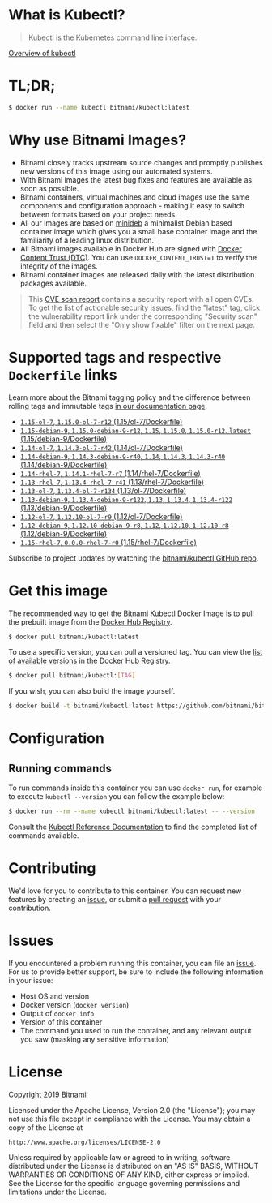 
# What is Kubectl?

> Kubectl is the Kubernetes command line interface.

[Overview of kubectl](https://kubernetes.io/docs/reference/kubectl/overview/)

# TL;DR;

```bash
$ docker run --name kubectl bitnami/kubectl:latest
```

# Why use Bitnami Images?

* Bitnami closely tracks upstream source changes and promptly publishes new versions of this image using our automated systems.
* With Bitnami images the latest bug fixes and features are available as soon as possible.
* Bitnami containers, virtual machines and cloud images use the same components and configuration approach - making it easy to switch between formats based on your project needs.
* All our images are based on [minideb](https://github.com/bitnami/minideb) a minimalist Debian based container image which gives you a small base container image and the familiarity of a leading linux distribution.
* All Bitnami images available in Docker Hub are signed with [Docker Content Trust (DTC)](https://docs.docker.com/engine/security/trust/content_trust/). You can use `DOCKER_CONTENT_TRUST=1` to verify the integrity of the images.
* Bitnami container images are released daily with the latest distribution packages available.


> This [CVE scan report](https://quay.io/repository/bitnami/kubectl?tab=tags) contains a security report with all open CVEs. To get the list of actionable security issues, find the "latest" tag, click the vulnerability report link under the corresponding "Security scan" field and then select the "Only show fixable" filter on the next page.

# Supported tags and respective `Dockerfile` links

Learn more about the Bitnami tagging policy and the difference between rolling tags and immutable tags [in our documentation page](https://docs.bitnami.com/containers/how-to/understand-rolling-tags-containers/).


* [`1.15-ol-7`, `1.15.0-ol-7-r12` (1.15/ol-7/Dockerfile)](https://github.com/bitnami/bitnami-docker-kubectl/blob/1.15.0-ol-7-r12/1.15/ol-7/Dockerfile)
* [`1.15-debian-9`, `1.15.0-debian-9-r12`, `1.15`, `1.15.0`, `1.15.0-r12`, `latest` (1.15/debian-9/Dockerfile)](https://github.com/bitnami/bitnami-docker-kubectl/blob/1.15.0-debian-9-r12/1.15/debian-9/Dockerfile)
* [`1.14-ol-7`, `1.14.3-ol-7-r42` (1.14/ol-7/Dockerfile)](https://github.com/bitnami/bitnami-docker-kubectl/blob/1.14.3-ol-7-r42/1.14/ol-7/Dockerfile)
* [`1.14-debian-9`, `1.14.3-debian-9-r40`, `1.14`, `1.14.3`, `1.14.3-r40` (1.14/debian-9/Dockerfile)](https://github.com/bitnami/bitnami-docker-kubectl/blob/1.14.3-debian-9-r40/1.14/debian-9/Dockerfile)
* [`1.14-rhel-7`, `1.14.1-rhel-7-r7` (1.14/rhel-7/Dockerfile)](https://github.com/bitnami/bitnami-docker-kubectl/blob/1.14.1-rhel-7-r7/1.14/rhel-7/Dockerfile)
* [`1.13-rhel-7`, `1.13.4-rhel-7-r41` (1.13/rhel-7/Dockerfile)](https://github.com/bitnami/bitnami-docker-kubectl/blob/1.13.4-rhel-7-r41/1.13/rhel-7/Dockerfile)
* [`1.13-ol-7`, `1.13.4-ol-7-r134` (1.13/ol-7/Dockerfile)](https://github.com/bitnami/bitnami-docker-kubectl/blob/1.13.4-ol-7-r134/1.13/ol-7/Dockerfile)
* [`1.13-debian-9`, `1.13.4-debian-9-r122`, `1.13`, `1.13.4`, `1.13.4-r122` (1.13/debian-9/Dockerfile)](https://github.com/bitnami/bitnami-docker-kubectl/blob/1.13.4-debian-9-r122/1.13/debian-9/Dockerfile)
* [`1.12-ol-7`, `1.12.10-ol-7-r9` (1.12/ol-7/Dockerfile)](https://github.com/bitnami/bitnami-docker-kubectl/blob/1.12.10-ol-7-r9/1.12/ol-7/Dockerfile)
* [`1.12-debian-9`, `1.12.10-debian-9-r8`, `1.12`, `1.12.10`, `1.12.10-r8` (1.12/debian-9/Dockerfile)](https://github.com/bitnami/bitnami-docker-kubectl/blob/1.12.10-debian-9-r8/1.12/debian-9/Dockerfile)
* [`1.15-rhel-7`, `0.0.0-rhel-7-r0` (1.15/rhel-7/Dockerfile)](https://github.com/bitnami/bitnami-docker-kubectl/blob/0.0.0-rhel-7-r0/1.15/rhel-7/Dockerfile)

Subscribe to project updates by watching the [bitnami/kubectl GitHub repo](https://github.com/bitnami/bitnami-docker-kubectl).

# Get this image

The recommended way to get the Bitnami Kubectl Docker Image is to pull the prebuilt image from the [Docker Hub Registry](https://hub.docker.com/r/bitnami/kubectl).

```bash
$ docker pull bitnami/kubectl:latest
```

To use a specific version, you can pull a versioned tag. You can view the [list of available versions](https://hub.docker.com/r/bitnami/kubectl/tags/) in the Docker Hub Registry.

```bash
$ docker pull bitnami/kubectl:[TAG]
```

If you wish, you can also build the image yourself.

```bash
$ docker build -t bitnami/kubectl:latest https://github.com/bitnami/bitnami-docker-kubectl.git
```

# Configuration

## Running commands

To run commands inside this container you can use `docker run`, for example to execute `kubectl --version` you can follow the example below:

```bash
$ docker run --rm --name kubectl bitnami/kubectl:latest -- --version
```

Consult the [Kubectl Reference Documentation](https://kubernetes.io/docs/reference/generated/kubectl/kubectl-commands) to find the completed list of commands available.

# Contributing

We'd love for you to contribute to this container. You can request new features by creating an [issue](https://github.com/bitnami/bitnami-docker-kubectl/issues), or submit a [pull request](https://github.com/bitnami/bitnami-docker-kubectl/pulls) with your contribution.

# Issues

If you encountered a problem running this container, you can file an [issue](https://github.com/bitnami/bitnami-docker-kubectl/issues). For us to provide better support, be sure to include the following information in your issue:

- Host OS and version
- Docker version (`docker version`)
- Output of `docker info`
- Version of this container
- The command you used to run the container, and any relevant output you saw (masking any sensitive information)

# License

Copyright 2019 Bitnami

Licensed under the Apache License, Version 2.0 (the "License");
you may not use this file except in compliance with the License.
You may obtain a copy of the License at

    http://www.apache.org/licenses/LICENSE-2.0

Unless required by applicable law or agreed to in writing, software
distributed under the License is distributed on an "AS IS" BASIS,
WITHOUT WARRANTIES OR CONDITIONS OF ANY KIND, either express or implied.
See the License for the specific language governing permissions and
limitations under the License.
